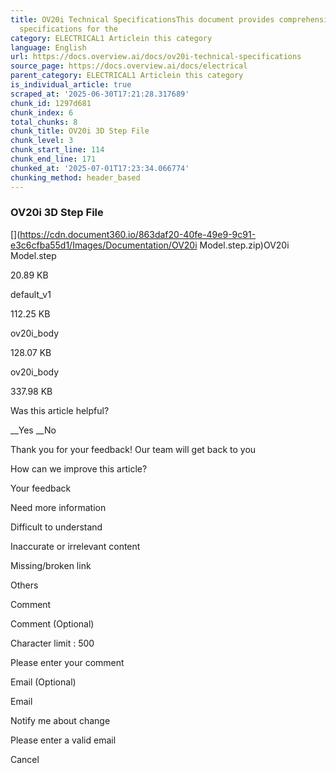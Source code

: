 ```yaml
---
title: OV20i Technical SpecificationsThis document provides comprehensive technical
  specifications for the
category: ELECTRICAL1 Articlein this category
language: English
url: https://docs.overview.ai/docs/ov20i-technical-specifications
source_page: https://docs.overview.ai/docs/electrical
parent_category: ELECTRICAL1 Articlein this category
is_individual_article: true
scraped_at: '2025-06-30T17:21:28.317689'
chunk_id: 1297d681
chunk_index: 6
total_chunks: 8
chunk_title: OV20i 3D Step File
chunk_level: 3
chunk_start_line: 114
chunk_end_line: 171
chunked_at: '2025-07-01T17:23:34.066774'
chunking_method: header_based
---
```


### OV20i 3D Step File

[](https://cdn.document360.io/863daf20-40fe-49e9-9c91-e3c6cfba55d1/Images/Documentation/OV20i Model.step.zip)OV20i Model.step

20.89 KB

[](https://cdn.document360.io/863daf20-40fe-49e9-9c91-e3c6cfba55d1/Images/Documentation/default_v1\(1\).STEP)default\_v1

112.25 KB

[](https://cdn.document360.io/863daf20-40fe-49e9-9c91-e3c6cfba55d1/Images/Documentation/ov20i_body\(1\).SLDPRT)ov20i\_body

128.07 KB

[](https://cdn.document360.io/863daf20-40fe-49e9-9c91-e3c6cfba55d1/Images/Documentation/ov20i_body\(2\).STEP)ov20i\_body

337.98 KB

Was this article helpful?

__Yes __No

Thank you for your feedback\! Our team will get back to you

How can we improve this article?

Your feedback

Need more information

Difficult to understand

Inaccurate or irrelevant content

Missing/broken link

Others

Comment

Comment \(Optional\)

Character limit : 500

Please enter your comment

Email \(Optional\)

Email

Notify me about change  


Please enter a valid email

Cancel

